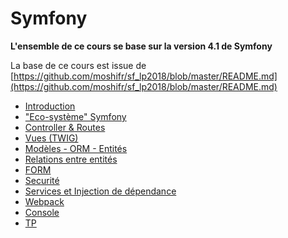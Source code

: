 # Symfony

**L'ensemble de ce cours se base sur la version 4.1 de Symfony**

La base de ce cours est issue de [https://github.com/moshifr/sf_lp2018/blob/master/README.md](https://github.com/moshifr/sf_lp2018/blob/master/README.md)
  
* [Introduction](introduction.md)
* ["Eco-système" Symfony](eco-systeme.md)
* [Controller &amp; Routes](controller.md)
* [Vues (TWIG)](vues.md)
* [Modèles - ORM - Entités](modeles.md)
* [Relations entre entités](relations.md)
* [FORM](form.md)
* [Securité](securite.md)
* [Services et Injection de dépendance](services.md)
* [Webpack](webpack.md)
* [Console](console.md)
* [TP](tp.md)


    
